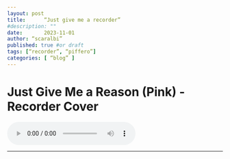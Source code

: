 ```yaml
---
layout: post
title:      “Just give me a recorder”
#description: ""
date:       2023-11-01
author: “scaralbi”
published: true #or draft
tags: [“recorder”, “piffero”]
categories: [ “blog” ]
---
```


# Just Give Me a Reason (Pink) - Recorder Cover


 <audio controls>
  <source src="/assets/recs/JustGiveMeaPiffero.mp3" type="audio/mpeg">
Your browser does not support the audio element.
</audio>

---   


